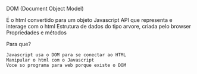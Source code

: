 DOM (Document Object Model)

É o html convertido para um objeto Javascript
API que representa e interage com o html
Estrutura de dados do tipo arvore, criada pelo browser
Propriedades e métodos

Para que?

    Javascript usa o DOM para se conectar ao HTML
    Manipular o html com o Javascript
    Voce so programa para web porque existe o DOM